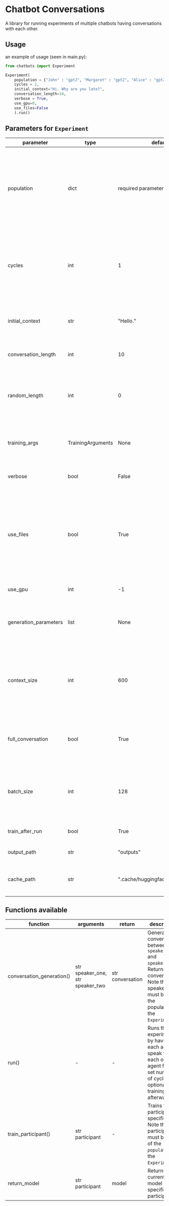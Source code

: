# Chatbot Conversations

A library for running experiments of multiple chatbots having conversations with each other.

## Usage

an example of usage (seen in main.py):

```python
from chatbots import Experiment

Experiment(
    population = {"John" : "gpt2", "Margaret" : "gpt2", "Alice" : "gpt2", "Bob" : "gpt2", "Eve" : "gpt2", "Charlie" : "gpt2", "Darwin" : "gpt2"}, 
    cycles = 2,
    initial_context="Hi. Why are you late?",
    conversation_length=10,
    verbose = True,
    use_gpu=0,
    use_files=False
    ).run()
``` 

## Parameters for `Experiment`
| **parameter**         | **type**          | **default**                       | **description**                                                                                                                                                                                                                                    |
|-----------------------|-------------------|-----------------------------------|----------------------------------------------------------------------------------------------------------------------------------------------------------------------------------------------------------------------------------------------------|
| population            | dict              | required parameter                | A dictionary, where each element is an agent, defined as `"Agent_Name" : "Agent_Model"`. The model can either be the name of a model available on HuggingFace, or a list `[tokenizer, model]` of a tokenizer and a model you have already created.     |
| cycles                | int               | 1                                 | The number of cycles of conversation, where one cycle is each agent in the population talking to each other agent twice (starting the conversation once, and being second once).                                                                   |
| initial_context       | str               | "Hello."                          | The initial context the first agent in a conversation uses i.e. each conversation starts with this sentence.                                                                                                                                       |
| conversation_length   | int               | 10                                | The length of the conversation in turns (excluding the initial context).                                                                                                                                                                           |
| random_length         | int               | 0                                 | A randomisation variable for the length; the length is taken from a uniform distribution of `[conversation_length - random_length, conversation_length + random_length]`.                                                                            |
| training_args         | TrainingArguments | None                              | A TrainingArguments parameter passed to the HuggingFace `Trainer()` class. If `None`, some default parameters are used.                                                                                                                                |
| verbose               | bool              | False                             | If set to `True`, class outputs some extra text about what is happening.                                                                                                                                                                             |
| use_files             | bool              | True                              | If set to `True`, during training, conversations are saved to files in the `output_path` directory, and all of the files in the `output_path` will be used for training. Otherwise, only the conversations generated during a single `.run()` are used. |
| use_gpu               | int               | -1                                | If not set, uses cpu, otherwise, uses the gpu specified.                                                                                                                                                                                           |
| generation_parameters | list              | None                              | A list of parameters used for the `model.generate()` function (not tested). If not used, some default parameters are used instead.                                                                                                                   |
| context_size          | int               | 600                               | How many tokens should be used on each generation. If set to 0, uses the entire conversation as context. Note that this is prone to crashing as some models cannot handle large contexts.                                                          |
| full_conversation     | bool              | True                              | If set to `True`, uses the entire conversation for training. If set to `False`, uses only the _other agent's_ text for training.                                                                                                                       |
| batch_size            | int               | 128                               | The batch size used for training. If the experiment crashes because of no examples for training, you should either decrease this value or increase the conversation length.                                                                        |
| train_after_run       | bool              | True                              | If set to `True`, every agent is trained after a `.run()`.                                                                                                                                                                                              |
| output_path           | str               | "outputs"                         | The path where the conversation files should be saved.                                                                                                                                                                                             |
| cache_path            | str               | ".cache/huggingface/transformers" | The path where the models (if they are downloaded from HuggingFace) should be stored.                                                                                                                                                              |

## Functions available

| function                  | arguments                        | return           | description                                                                                                                                                       |
|---------------------------|----------------------------------|------------------|-------------------------------------------------------------------------------------------------------------------------------------------------------------------|
| conversation_generation() | str speaker_one, str speaker_two | str conversation | Generates a conversation between `speaker_one` and `speaker_two`. Returns the conversation. Note that the speakers must be in the population of the `Experiment`. |
| run()                     | -                                | -                | Runs the experiment by having each agent speak with each other agent for the set number of cycles, optionally training them afterwards.                           |
| train_participant()       | str participant                  | -                | Trains the participant specified. Note that the participant must be part of the `population` of the `Experiment`.                                                 |
| return_model              | str participant                  | model            | Returns the current model of the specified participant.                                                                                                           |
